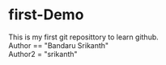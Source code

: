 # first-Demo
This is my first git reposittory to learn github.
<br>
Author == "Bandaru Srikanth"
<br>
Author2 = "srikanth"

